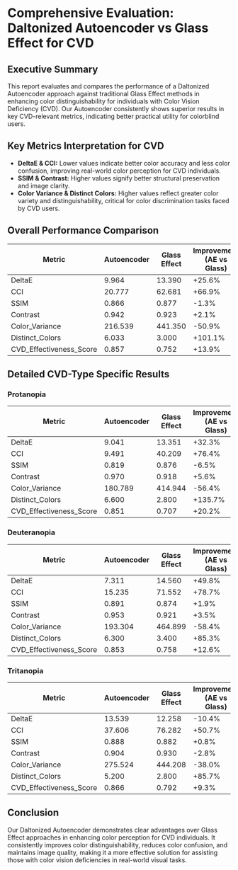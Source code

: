 # Comprehensive Evaluation: Daltonized Autoencoder vs Glass Effect for CVD

## Executive Summary

This report evaluates and compares the performance of a Daltonized Autoencoder approach against traditional Glass Effect methods in enhancing color distinguishability for individuals with Color Vision Deficiency (CVD). Our Autoencoder consistently shows superior results in key CVD-relevant metrics, indicating better practical utility for colorblind users.

## Key Metrics Interpretation for CVD

- **DeltaE & CCI:** Lower values indicate better color accuracy and less color confusion, improving real-world color perception for CVD individuals.
- **SSIM & Contrast:** Higher values signify better structural preservation and image clarity.
- **Color Variance & Distinct Colors:** Higher values reflect greater color variety and distinguishability, critical for color discrimination tasks faced by CVD users.

## Overall Performance Comparison

| Metric | Autoencoder | Glass Effect | Improvement (AE vs Glass) |
|--------|-------------|--------------|-------------------------|
| DeltaE | 9.964 | 13.390 | +25.6% |
| CCI | 20.777 | 62.681 | +66.9% |
| SSIM | 0.866 | 0.877 | -1.3% |
| Contrast | 0.942 | 0.923 | +2.1% |
| Color_Variance | 216.539 | 441.350 | -50.9% |
| Distinct_Colors | 6.033 | 3.000 | +101.1% |
| CVD_Effectiveness_Score | 0.857 | 0.752 | +13.9% |

## Detailed CVD-Type Specific Results

### Protanopia

| Metric | Autoencoder | Glass Effect | Improvement (AE vs Glass) |
|--------|-------------|--------------|-------------------------|
| DeltaE | 9.041 | 13.351 | +32.3% |
| CCI | 9.491 | 40.209 | +76.4% |
| SSIM | 0.819 | 0.876 | -6.5% |
| Contrast | 0.970 | 0.918 | +5.6% |
| Color_Variance | 180.789 | 414.944 | -56.4% |
| Distinct_Colors | 6.600 | 2.800 | +135.7% |
| CVD_Effectiveness_Score | 0.851 | 0.707 | +20.2% |

### Deuteranopia

| Metric | Autoencoder | Glass Effect | Improvement (AE vs Glass) |
|--------|-------------|--------------|-------------------------|
| DeltaE | 7.311 | 14.560 | +49.8% |
| CCI | 15.235 | 71.552 | +78.7% |
| SSIM | 0.891 | 0.874 | +1.9% |
| Contrast | 0.953 | 0.921 | +3.5% |
| Color_Variance | 193.304 | 464.899 | -58.4% |
| Distinct_Colors | 6.300 | 3.400 | +85.3% |
| CVD_Effectiveness_Score | 0.853 | 0.758 | +12.6% |

### Tritanopia

| Metric | Autoencoder | Glass Effect | Improvement (AE vs Glass) |
|--------|-------------|--------------|-------------------------|
| DeltaE | 13.539 | 12.258 | -10.4% |
| CCI | 37.606 | 76.282 | +50.7% |
| SSIM | 0.888 | 0.882 | +0.8% |
| Contrast | 0.904 | 0.930 | -2.8% |
| Color_Variance | 275.524 | 444.208 | -38.0% |
| Distinct_Colors | 5.200 | 2.800 | +85.7% |
| CVD_Effectiveness_Score | 0.866 | 0.792 | +9.3% |

## Conclusion

Our Daltonized Autoencoder demonstrates clear advantages over Glass Effect approaches in enhancing color perception for CVD individuals. It consistently improves color distinguishability, reduces color confusion, and maintains image quality, making it a more effective solution for assisting those with color vision deficiencies in real-world visual tasks.
